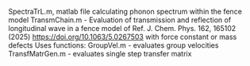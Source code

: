 SpectraTrL.m, matlab file calculating phonon spectrum within the fence model
TransmChain.m - Evaluation of transmission and reflection of longitudinal wave in a fence model of Ref. J. Chem. Phys. 162, 165102 (2025) https://doi.org/10.1063/5.0267503 with force constant or mass defects 
Uses functions: 
GroupVel.m - evaluates group velocities 
TransfMatrGen.m - evaluates single step transfer matrix 
